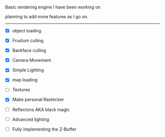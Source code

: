 Basic rendering engine I have been working on

planning to add more features as I go on.

----

- [x] object loading
- [x] Frustum culling
- [x] Backface culling
- [x] Camera Movement
- [x] Simple Lighting
- [x] map loading
- [ ] Textures
- [x] Make personal Rasterizer
- [ ] Reflectons AKA black magic
- [ ] Advanced lighting
- [ ] Fully implementing the Z-Buffer



